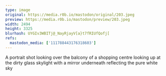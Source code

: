 ```yaml
---
type: image
original: https://media.r0b.io/mastodon/original/203.jpeg
preview: https://media.r0b.io/mastodon/preview/203.jpeg
width: 2494
height: 3325
blurhash: UYGIv3WBITj@_NayRjayV[a}t7fRIUfQofj[
refs:
  mastodon_media: ['111788443176318603']
---
```


A portrait shot looking over the balcony of a shopping centre looking up at the dirty glass skylight with a mirror underneath reflecting the pure white sky

